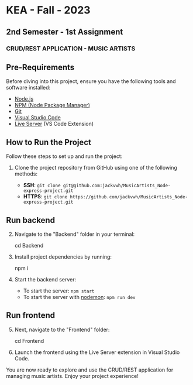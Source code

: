# KEA - Fall - 2023

## 2nd Semester - 1st Assignment

### CRUD/REST APPLICATION - MUSIC ARTISTS

## Pre-Requirements

Before diving into this project, ensure you have the following tools and software installed:

- [Node.js](https://nodejs.org/)
- [NPM (Node Package Manager)](https://www.npmjs.com/)
- [Git](https://git-scm.com/)
- [Visual Studio Code](https://code.visualstudio.com/)
- [Live Server](https://marketplace.visualstudio.com/items?itemName=ritwickdey.LiveServer) (VS Code Extension)

## How to Run the Project

Follow these steps to set up and run the project:

1. Clone the project repository from GitHub using one of the following methods:

   - **SSH**: `git clone git@github.com:jackvwh/MusicArtists_Node-express-project.git`
   - **HTTPS**: `git clone https://github.com/jackvwh/MusicArtists_Node-express-project.git`

## Run backend
2. Navigate to the "Backend" folder in your terminal:

   cd Backend

3. Install project dependencies by running:

   npm i

4. Start the backend server:

   - To start the server: `npm start`
   - To start the server with [nodemon](https://nodemon.io/): `npm run dev`

## Run frontend
5. Next, navigate to the "Frontend" folder:

   cd Frontend

6. Launch the frontend using the Live Server extension in Visual Studio Code.

You are now ready to explore and use the CRUD/REST application for managing music artists. Enjoy your project experience!